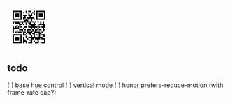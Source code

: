 ![qr-encoded url to live project](./qr-code.png)

## todo
[ ] base hue control
[ ] vertical mode
[ ] honor prefers-reduce-motion (with frame-rate cap?)

